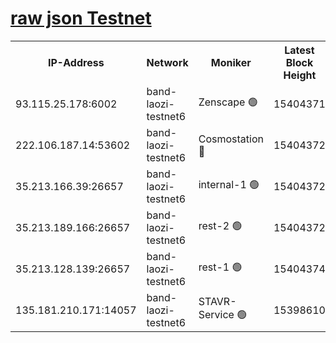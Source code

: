 
[raw json Testnet](https://rpc-check.bandt.stavr.tech/bandt/rpcbandt_result.json)
=

<table><tr><th>IP-Address</th><th>Network</th><th>Moniker</th><th>Latest Block Height</th><th>Earliest Block Height</th><th>Catching Up</th><th>Tx Index</th><th>Voting Power</th><th>Scan Time</th></tr><tr><td>93.115.25.178:6002</td><td>band-laozi-testnet6</td><td>Zenscape 🟢</td><td>15404371</td><td>12460001</td><td>False</td><td>on</td><td>0</td><td>2024-01-31T18:57:26.450173166UTC</td></tr><tr><td>222.106.187.14:53602</td><td>band-laozi-testnet6</td><td>Cosmostation 🔴</td><td>15404372</td><td>13177501</td><td>False</td><td>on</td><td>2203623</td><td>2024-01-31T18:57:28.196459802UTC</td></tr><tr><td>35.213.166.39:26657</td><td>band-laozi-testnet6</td><td>internal-1 🟢</td><td>15404372</td><td>15304372</td><td>False</td><td>on</td><td>0</td><td>2024-01-31T18:57:29.114450910UTC</td></tr><tr><td>35.213.189.166:26657</td><td>band-laozi-testnet6</td><td>rest-2 🟢</td><td>15404372</td><td>15304372</td><td>False</td><td>on</td><td>0</td><td>2024-01-31T18:57:30.090866939UTC</td></tr><tr><td>35.213.128.139:26657</td><td>band-laozi-testnet6</td><td>rest-1 🟢</td><td>15404374</td><td>15304374</td><td>False</td><td>on</td><td>0</td><td>2024-01-31T18:57:35.171764569UTC</td></tr><tr><td>135.181.210.171:14057</td><td>band-laozi-testnet6</td><td>STAVR-Service 🟢</td><td>15398610</td><td>15322501</td><td>False</td><td>on</td><td>0</td><td>2024-01-31T18:57:26.847226606UTC</td></tr></table>
